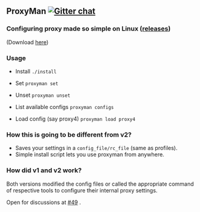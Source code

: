 ## ProxyMan [![Gitter chat](https://badges.gitter.im/gitterHQ/gitter.png)](https://gitter.im/proxyman-linux/Lobby)

### Configuring proxy made so simple on Linux ([releases](https://github.com/himanshub16/ProxyMan/releases/))

(Download [here](https://github.com/himanshub16/ProxyMan/releases/latest/))

### Usage

* Install
  `./install`

* Set
  `proxyman set`

* Unset
  `proxyman unset`
  
* List available configs
  `proxyman configs`
  
* Load config (say proxy4)
  `proxyman load proxy4`


### How this is going to be different from **v2**?
* Saves your settings in a `config_file/rc_file` (same as profiles).
* Simple install script lets you use proxyman from anywhere.

### How did v1 and v2 work?
Both versions modified the config files or called the appropriate command of respective tools to configure their internal proxy settings.

Open for discussions at [#49](https://github.com/himanshub16/ProxyMan/issues/49) .
